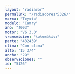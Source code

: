 ```yaml
---
layout: "radiador"
permalink: "/radiadores/5326/"
marca: "Toyota"
modelo: "Camry"
ano: "2003"
motor: "V6 3.0"
transmision: "Automática"
parte: "432439"
clima: "Con clima"
alto: "15 3/4"
ancho: "29"
observaciones: ""
id: "5326"
---
```



